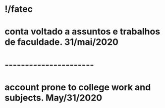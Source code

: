 # !/fatec
# conta voltado a assuntos e trabalhos de faculdade. 31/mai/2020
# ----------------------
# account prone to college work and subjects. May/31/2020

